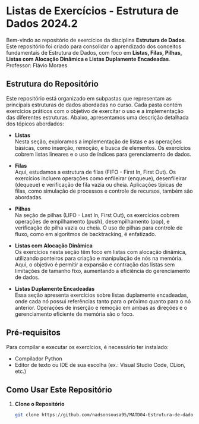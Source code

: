 # Listas de Exercícios - Estrutura de Dados 2024.2

Bem-vindo ao repositório de exercícios da disciplina **Estrutura de Dados**. Este repositório foi criado para consolidar o aprendizado dos conceitos fundamentais de Estrutura de Dados, com foco em **Listas, Filas, Pilhas, Listas com Alocação Dinâmica e Listas Duplamente Encadeadas**. 
Professor: Flávio Moraes

## Estrutura do Repositório

Este repositório está organizado em subpastas que representam as principais estruturas de dados abordadas no curso. Cada pasta contém exercícios práticos com o objetivo de exercitar o uso e a implementação das diferentes estruturas. Abaixo, apresentamos uma descrição detalhada dos tópicos abordados:

- **Listas**  
  Nesta seção, exploramos a implementação de listas e as operações básicas, como inserção, remoção, e busca de elementos. Os exercícios cobrem listas lineares e o uso de índices para gerenciamento de dados.

- **Filas**  
  Aqui, estudamos a estrutura de filas (FIFO - First In, First Out). Os exercícios incluem operações como enfileirar (enqueue), desenfileirar (dequeue) e verificação de fila vazia ou cheia. Aplicações típicas de filas, como simulação de processos e controle de recursos, também são abordadas.

- **Pilhas**  
  Na seção de pilhas (LIFO - Last In, First Out), os exercícios cobrem operações de empilhamento (push), desempilhamento (pop), e verificação de pilha vazia ou cheia. O uso de pilhas para controle de fluxo, como em algoritmos de backtracking, é enfatizado.

- **Listas com Alocação Dinâmica**  
  Os exercícios nesta seção têm foco em listas com alocação dinâmica, utilizando ponteiros para criação e manipulação de nós na memória. Aqui, o objetivo é permitir a expansão e contração das listas sem limitações de tamanho fixo, aumentando a eficiência do gerenciamento de dados.

- **Listas Duplamente Encadeadas**  
  Essa seção apresenta exercícios sobre listas duplamente encadeadas, onde cada nó possui referências tanto para o próximo quanto para o nó anterior. Operações de inserção e remoção em ambas as direções e o gerenciamento eficiente de memória são o foco.

## Pré-requisitos

Para compilar e executar os exercícios, é necessário ter instalado:

- Compilador Python
- Editor de texto ou IDE de sua escolha (ex.: Visual Studio Code, CLion, etc.)

## Como Usar Este Repositório

1. **Clone o Repositório**
   ```bash
   git clone https://github.com/nadsonsousa95/MATD04-Estrutura-de-dados-listas.git
